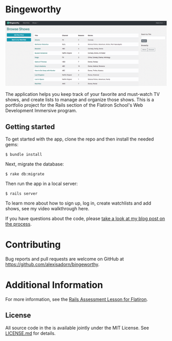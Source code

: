 # Bingeworthy

![](/public/images/app_shows_scnsht.png)

 The application helps you keep track of your favorite and must-watch TV shows, and create lists to manage and organize those shows. This is a portfolio project for the Rails section of the Flatiron School's Web Development Immersive program.

## Getting started

To get started with the app, clone the repo and then install the needed gems:

```
$ bundle install
```

Next, migrate the database:

```
$ rake db:migrate
```

Then run the app in a local server:

```
$ rails server
```

To learn more about how to sign up, log in, create watchlists and add shows, see my video walkthrough here.

If you have questions about the code, please [take a look at my blog post on the process](https://alexisadorn.github.io/bingeworthy_-_a_rails_tv_show_app).

# Contributing
Bug reports and pull requests are welcome on GitHub at https://github.com/alexisadorn/bingeworthy.

# Additional Information

For more information, see the
[Rails Assessment Lesson for Flatiron](https://github.com/learn-co-students/rails-assessment-v-000).

## License

All source code in the is available jointly under the MIT License. See
[LICENSE.md](LICENSE.md) for details.
